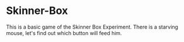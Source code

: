# Skinner-Box
This is a basic game of the Skinner Box Experiment. There is a starving mouse, let's find out which button will feed him.
